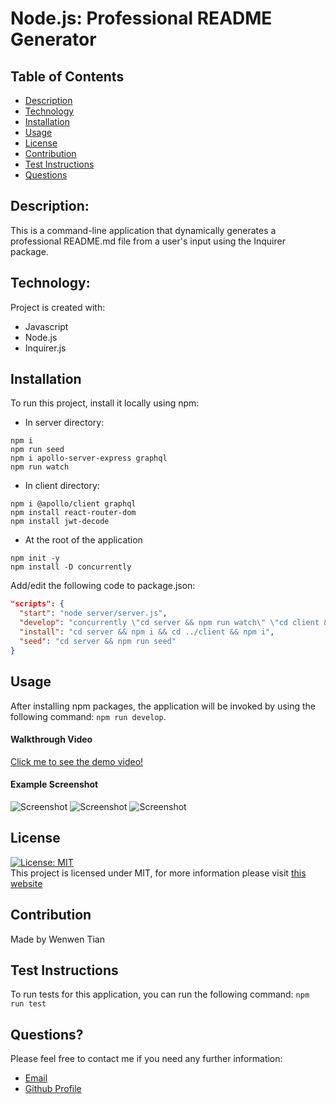 # Node.js: Professional README Generator

## Table of Contents

- [Description](#description)
- [Technology](#Technology)
- [Installation](#installation)
- [Usage](#usage)
- [License](#license)
- [Contribution](#contribution)
- [Test Instructions](#test-instructions)
- [Questions](#questions)

## Description:

This is a command-line application that dynamically generates a professional README.md file from a user's input using the Inquirer package.

## Technology:

Project is created with:

- Javascript
- Node.js
- Inquirer.js

## Installation

To run this project, install it locally using npm:

- In server directory:

```
npm i
npm run seed
npm i apollo-server-express graphql
npm run watch
```

- In client directory:

```
npm i @apollo/client graphql
npm install react-router-dom
npm install jwt-decode
```

- At the root of the application

```
npm init -y
npm install -D concurrently
```

Add/edit the following code to package.json:

```json
"scripts": {
  "start": "node server/server.js",
  "develop": "concurrently \"cd server && npm run watch\" \"cd client && npm start\"",
  "install": "cd server && npm i && cd ../client && npm i",
  "seed": "cd server && npm run seed"
}
```

## Usage

After installing npm packages, the application will be invoked by using the following command: `npm run develop`.

#### Walkthrough Video

[Click me to see the demo video!](https://www.awesomescreenshot.com/video/7015399?key=3428a892b1ac4c806df108fb1bf83f03)

#### Example Screenshot

![Screenshot](/assets/images/ET-1.png)
![Screenshot](/assets/images/ET-2.png)
![Screenshot](/assets/images/ET-3.png)

## License

[![License: MIT](https://img.shields.io/badge/License-MIT-yellow.svg)](https://opensource.org/licenses/MIT) <br>
This project is licensed under MIT, for more information please visit [this website](https://opensource.org/licenses/MIT)

## Contribution

Made by Wenwen Tian

## Test Instructions

To run tests for this application, you can run the following command:
`npm run test`

## Questions?

Please feel free to contact me if you need any further information:

- [Email](wwtian9@gmail.com)
- [Github Profile](https://github.com/joce1ynn)

```

```
